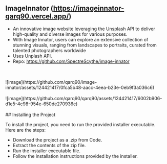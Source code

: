 ## ImageInnator (https://imageinnator-qarq90.vercel.app/)

- An innovative image website leveraging the Unsplash API to deliver high-quality and diverse images for various purposes. 
-  With Image Innator, users can explore an extensive collection of stunning visuals, ranging from landscapes to portraits, curated from talented 
   photographers worldwide
- Uses Unplash API.
- Repo: https://github.com/SpectreScythe/image-innator
<br>
<br>
![image](https://github.com/qarq90/image-innator/assets/124421417/0fca5b48-aacc-4eea-b23e-0eb9f3a036c6)
<br>
<br>
![image](https://github.com/qarq90/qarq90/assets/124421417/6002b906-d1e5-4c98-954e-650de270936c)
<br>
<br>
## Installing the Project

To install the project, you need to run the provided installer executable. Here are the steps:

- Download the project as a .zip from Code.
- Extract the contents of the zip file.
- Run the installer executable file.
- Follow the installation instructions provided by the installer.
